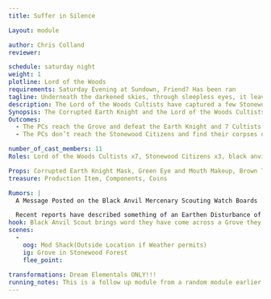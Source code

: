 ```yaml
---
title: Suffer in Silence

Layout: module

author: Chris Colland
reviewer: 

schedule: saturday night
weight: 1
plotline: Lord of the Woods
requirements: Saturday Evening at Sundown, Friend? Has been ran
tagline: Underneath the darkened skies, through sleepless eyes, it leaves me wanting! 
description: The Lord of the Woods Cultists have captured a few Stonewood Townsfolk and plan to make a Blood Sacrifice to the Lord of the Woods in a Grove. A scout of the Black Anvil Company sends word to the Tavern to come help stop this massacre….
Synopsis: The Corrupted Earth Knight and the Lord of the Woods Cultists are attempting to preform a Dream Harvesting and Blood Sacrifice to the Lord of the Woods. The Dream Harvestings give him more power and the Blood Sacrifices give him a strong corporeal shell on this physical plane of existence. They have captured 3 Stonewood Citizens that will be harvested and then sacrificed if they are not saved in time. Upon receiving the message at the tavern, the PCs will have 30 minutes to reach and rescue the Stonewood Citizens or find their bodies drained of essence and life….
Outcomes:
  - The PCs reach the Grove and defeat the Earth Knight and 7 Cultists within 30 minutes and recuse the Stonewood Citizens, but find they are locked in a “Dream Coma”
  - The PCs don’t reach the Stonewood Citizens and find their corpses drained of blood and essence OR they fail to defeat the Earth Knight and Cultist in the time and the Lord of the Woods reaps them from an Ethereal state of their dream energy leaving them drained of all but life essentially like a zombie

number_of_cast_members: 11
Roles: Lord of the Woods Cultists x7, Stonewood Citizens x3, black anvil company scout

Props: Corrupted Earth Knight Mask, Green Eye and Mouth Makeup, Brown Tabard, Vines, Lord of the Woods Cultist Costuming, Commons Clothing
treasure: Production Item, Components, Coins

Rumors: |
  A Message Posted on the Black Anvil Mercenary Scouting Watch Boards

  Recent reports have described something of an Earthen Disturbance of sorts stomping through our woods. Some large humanoid covered in Vines has been stalking the woods near Stonewood. It seems like an Earth Elemental for all intents and purposes but he doesn’t respond or say anything other than muttering “Feed my Dreams…..” A few scouts have tried to engage him and it went less than ideal so be careful of this creature till we know more. He doesn’t seem overly hostile but he seems set on one purpose very intently
hook: Black Anvil Scout brings word they have come across a Grove they saw the Lord of the Woods Cultist about to preform some kind of sacrifice in
scenes: 
  - 
    oog: Mod Shack(Outside Location if Weather permits)
    ig: Grove in Stonewood Forest
    flee_point: 
    
transformations: Dream Elementals ONLY!!!
running_notes: This is a follow up module from a random module earlier in the evening. The scene is set with the 3 “sacrifices” laying in a Triangle  in the middle of the Cultist who are standing around them with their heads down humming to themselves and playing drums. The Earth Knight appears to be the leader of this ritual and is groaning some form of chant. The PCs have 30 minutes to stop the ritual and save the Stonewood Citizens. EVEN IF the citizens are saved they CANNOT be awakened from their Dream Coma, they are stuck in a state between life and dream almost death-like. If they are awakened with an Awaken spell or Elixir they will suffer a “seizure” and require a life spell. Only a Dream Elemental or the Lord of the Woods can bring them out of this state if the Ritual is interrupted like it was, this is the “backlash” they suffered from it being interrupted.
---
```

